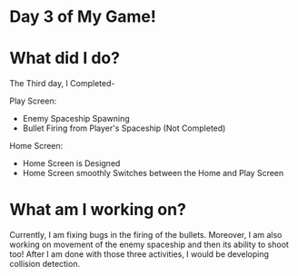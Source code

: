 # Day 3 of My Game!

# What did I do?

The Third day, I Completed-

Play Screen:

* Enemy Spaceship Spawning
* Bullet Firing from Player's Spaceship (Not Completed)

Home Screen:

* Home Screen is Designed
* Home Screen smoothly Switches between the Home and Play Screen

# What am I working on? 

Currently, I am fixing bugs in the firing of the bullets. Moreover, I am also working on movement of the enemy spaceship and then its ability to shoot too! After I am done with those three activities, I would be developing collision detection.
